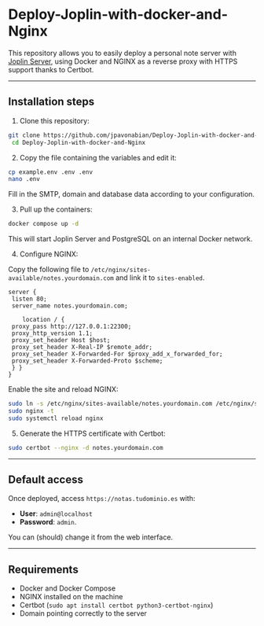 # Deploy-Joplin-with-docker-and-Nginx
This repository allows you to easily deploy a personal note server with [Joplin Server](https://joplinapp.org/help/apps/server/), using Docker and NGINX as a reverse proxy with HTTPS support thanks to Certbot.

---

## Installation steps

1. Clone this repository:

```bash
git clone https://github.com/jpavonabian/Deploy-Joplin-with-docker-and-Nginx
 cd Deploy-Joplin-with-docker-and-Nginx
````

2. Copy the file containing the variables and edit it:

````bash
cp example.env .env .env
nano .env
````

Fill in the SMTP, domain and database data according to your configuration.

3. Pull up the containers:

````bash
docker compose up -d
````

This will start Joplin Server and PostgreSQL on an internal Docker network.

4. Configure NGINX:

Copy the following file to `/etc/nginx/sites-available/notes.yourdomain.com` and link it to `sites-enabled`.

````nginx
server {
 listen 80;
 server_name notes.yourdomain.com;

    location / {
 proxy_pass http://127.0.0.1:22300;
 proxy_http_version 1.1;
 proxy_set_header Host $host;
 proxy_set_header X-Real-IP $remote_addr;
 proxy_set_header X-Forwarded-For $proxy_add_x_forwarded_for;
 proxy_set_header X-Forwarded-Proto $scheme;
 } }
}
`````

Enable the site and reload NGINX:

````bash
sudo ln -s /etc/nginx/sites-available/notes.yourdomain.com /etc/nginx/sites-enabled/
sudo nginx -t
sudo systemctl reload nginx
````

5. Generate the HTTPS certificate with Certbot:

````bash
sudo certbot --nginx -d notes.yourdomain.com
````

---

## Default access

Once deployed, access `https://notas.tudominio.es` with:

* **User**: `admin@localhost`
* **Password**: `admin`.

You can (should) change it from the web interface.

---

## Requirements

* Docker and Docker Compose
* NGINX installed on the machine
* Certbot (`sudo apt install certbot python3-certbot-nginx`)
* Domain pointing correctly to the server